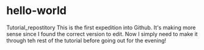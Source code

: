 # hello-world
Tutorial_repostitory
This is the first expedition into Github. It's making more sense since I found the correct version to edit. 
Now I simply need to make it through teh rest of the tutorial before going out for the evening! 
